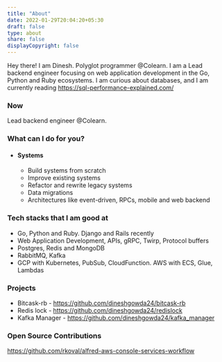 ```yaml
---
title: "About"
date: 2022-01-29T20:04:20+05:30
draft: false
type: about
share: false
displayCopyright: false
---
```


Hey there!
I am Dinesh.
Polyglot programmer @Colearn.
I am a Lead backend engineer focusing on web application development in the Go, Python and Ruby ecosystems.
I am curious about databases, and I am currently reading <https://sql-performance-explained.com/>

### Now

Lead backend engineer @Colearn.

### What can I do for you?

- #### Systems

  - Build systems from scratch
  - Improve existing systems
  - Refactor and rewrite legacy systems
  - Data migrations
  - Architectures like event-driven, RPCs, mobile and web backend

### Tech stacks that I am good at

- Go, Python and Ruby. Django and Rails recently
- Web Application Development, APIs, gRPC, Twirp, Protocol buffers
- Postgres, Redis and MongoDB
- RabbitMQ, Kafka
- GCP with Kubernetes, PubSub, CloudFunction. AWS with ECS, Glue, Lambdas

### Projects

- Bitcask-rb - <https://github.com/dineshgowda24/bitcask-rb>
- Redis lock - <https://github.com/dineshgowda24/redislock>
- Kafka Manager - <https://github.com/dineshgowda24/kafka_manager>

### Open Source Contributions

<https://github.com/rkoval/alfred-aws-console-services-workflow>